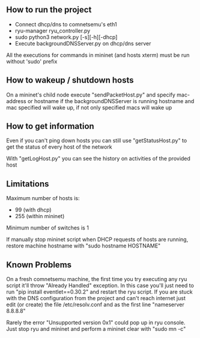 ## How to run the project ##
- Connect dhcp/dns to comnetsemu's eth1
- ryu-manager ryu_controller.py
- sudo python3 network.py [-s][-h][-dhcp]
- Execute backgroundDNSServer.py on dhcp/dns server

All the executions for commands in mininet (and hosts xterm) must be run without 'sudo' prefix

## How to wakeup / shutdown hosts ##
On a mininet's child node execute "sendPacketHost.py" and specify mac-address or hostname
if the backgroundDNSServer is running hostname and mac specified will wake up, if not only specified macs will wake up

## How to get information ##
Even if you can't ping down hosts you can still use "getStatusHost.py" to get the status of every host of the network

With "getLogHost.py" you can see the history on activities of the provided host


## Limitations ##
Maximum number of hosts is:
- 99 (with dhcp)
- 255 (within mininet)

Minimum number of switches is 1


If manually stop mininet script when DHCP requests of hosts are running,
restore machine hostname with "sudo hostname HOSTNAME"

## Known Problems ##
On a fresh comnetsemu machine, the first time you try executing any ryu script it'll throw "Already Handled" exception. In this case you'll just need to run "pip install eventlet==0.30.2" and restart the ryu script. If you are stuck with the DNS configuration from the project and can't reach internet just edit (or create) the file /etc/resolv.conf and as the first line "nameserver 8.8.8.8"

Rarely the error "Unsupported version 0x1" could pop up in ryu console. Just stop ryu and mininet and perform a mininet clear with "sudo mn -c"
